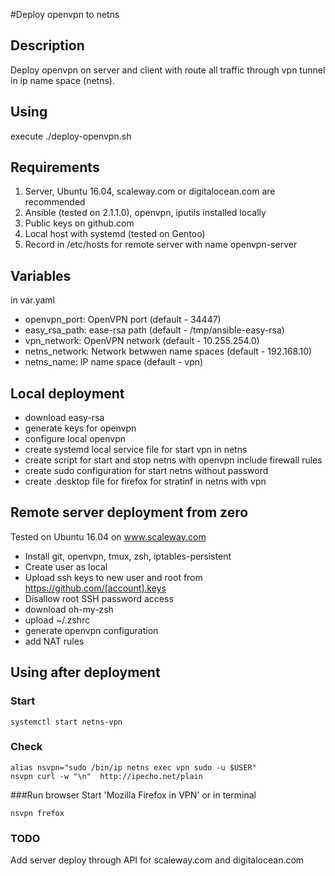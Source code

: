 #Deploy openvpn to netns
## Description 
Deploy openvpn on server and client with route all traffic through 
vpn tunnel in ip name space (netns).

## Using
execute ./deploy-openvpn.sh

## Requirements
 1. Server, Ubuntu 16.04, scaleway.com or digitalocean.com are recommended
 2. Ansible (tested on 2.1.1.0), openvpn, iputils installed locally
 3. Public keys on github.com
 4. Local host with systemd (tested on Gentoo)
 5. Record in /etc/hosts for remote server with name openvpn-server

## Variables 
in var.yaml 
 * openvpn_port: OpenVPN port (default  - 34447)
 * easy_rsa_path: ease-rsa path (default - /tmp/ansible-easy-rsa)
 * vpn_network: OpenVPN network (default - 10.255.254.0)
 * netns_network: Network betwwen name spaces (default - 192.168.10)
 * netns_name: IP name space (default - vpn)

## Local deployment
 * download easy-rsa
 * generate keys for openvpn
 * configure local openvpn
 * create systemd local service file for start vpn in netns
 * create script for start and stop netns with openvpn include firewall rules
 * create sudo configuration for start netns without password
 * create .desktop file for firefox for stratinf in netns with vpn

## Remote server deployment from zero
Tested on Ubuntu 16.04 on www.scaleway.com
 * Install git, openvpn, tmux, zsh, iptables-persistent
 * Create user as local
 * Upload ssh keys to new user and root from https://github.com/[account].keys
 * Disallow root SSH password access
 * download oh-my-zsh
 * upload ~/.zshrc
 * generate openvpn configuration
 * add NAT rules

## Using after deployment
### Start
```
systemctl start netns-vpn
```
### Check
```
alias nsvpn="sudo /bin/ip netns exec vpn sudo -u $USER"
nsvpn curl -w "\n"  http://ipecho.net/plain
```
###Run browser
Start 'Mozilla Firefox in VPN' or in terminal
```
nsvpn frefox
```
### TODO
Add server deploy through API for scaleway.com and digitalocean.com

